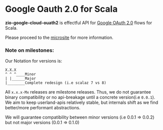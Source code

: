 # Google Oauth 2.0 for Scala

**zio-google-cloud-ouath2** is effectful API for [Google OAuth 2.0][google-oauth] flows for Scala.

Please proceed to the [microsite][microsite] for more information.

[google-oauth]: https://developers.google.com/identity/protocols/OAuth2
[microsite]: https://jkobejs.github.io/zio-google-cloud-oauth2/

### Note on milestones:
Our Notation for versions is:
```
X.X.X
^ ^ ^____Minor
| |______Major
|________Complete redesign (i.e scalaz 7 vs 8)  
```

All `x.x.x-Mx` releases are milestone releases. Thus, we do not guarantee binary compatibility or no api-breakage until
a concrete version(i.e `0.0.1`). We aim to keep userland-apis relatively stable, but 
internals shift as we find better/more performant abstractions.

We will guarantee compatibility between minor versions (i.e 0.0.1 => 0.0.2) but not major versions (0.0.1 => 0.1.0)